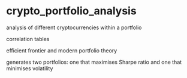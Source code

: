 # crypto_portfolio_analysis
analysis of different cryptocurrencies within a portfolio

correlation tables

efficient frontier and modern portfolio theory 

generates two portfolios: one that maximises Sharpe ratio and one that minimises volatility 
